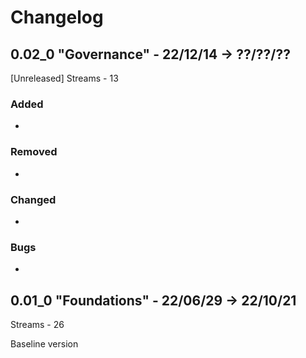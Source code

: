 
# Changelog


## 0.02_0 "Governance" - 22/12/14 -> ??/??/??
[Unreleased] Streams - 13
### Added
- 
### Removed
- 
### Changed
- 
### Bugs
- 


## 0.01_0 "Foundations" - 22/06/29 -> 22/10/21
Streams - 26

Baseline version